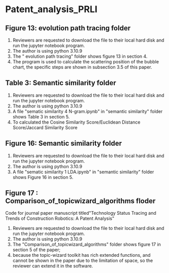 # Patent_analysis_PRLI
## Figure 13: evolution path tracing folder
1. Reviewers are requested to download the file to their local hard disk and run the jupyter notebook program.
2. The author is using python 3.10.9
3. The " evolution path tracing" folder shows figure 13 in section 4.
4. The program is used to calculate the scattering position of the bubble chart, the specific steps are shown in subsection 3.5 of this paper.

## Table 3: Semantic similarity folder
1. Reviewers are requested to download the file to their local hard disk and run the jupyter notebook program.
2. The author is using python 3.10.9
3. A file "sematic similarity 4 N-gram.ipynb" in "semantic similarity" folder shows Table 3 in section 5.
4. To calculated the Cosine Similarity Score/Euclidean Distance Score/Jaccard Similarity Score

## Figure 16: Semantic similarity folder
1. Reviewers are requested to download the file to their local hard disk and run the jupyter notebook program.
2. The author is using python 3.10.9
3.  A file "sematic similarity 1 LDA.ipynb" in "semantic similarity" folder shows Figure 16 in section 5.

## Figure 17 : Comparison_of_topicwizard_algorithms floder
Code for journal paper manuscript titled"Technology Status Tracing and Trends of Construction Robotics: A Patent Analysis"
1. Reviewers are requested to download the file to their local hard disk and run the jupyter notebook program.
2. The author is using python 3.10.9
3. The "Comparison_of_topicwizard_algorithms" folder shows figure 17 in section 5 of the paper;
4. because the topic-wizard toolkit has rich extended functions, and cannot be shown in the paper due to the limitation of space, so the reviewer can extend it in the software.


